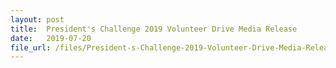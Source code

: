 ```yaml
---
layout: post
title:  President's Challenge 2019 Volunteer Drive Media Release
date:   2019-07-20
file_url: /files/President-s-Challenge-2019-Volunteer-Drive-Media-Release-2019-07-20.pdf				
---
```


